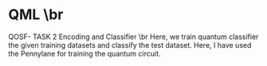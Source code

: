 # QML \br
QOSF- TASK 2  Encoding and Classifier \br
Here, we train quantum classifier the given training datasets and classify the test dataset. Here, I have used the Pennylane for training the quantum circuit.
